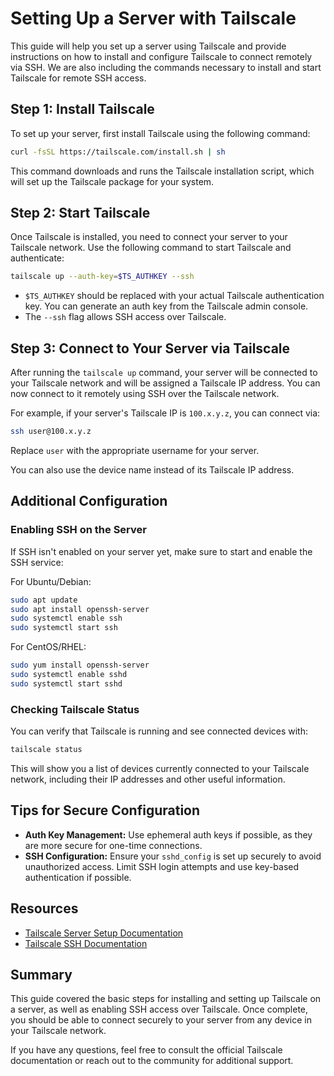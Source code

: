 # Setting Up a Server with Tailscale

This guide will help you set up a server using Tailscale and provide instructions on how to install and configure Tailscale to connect remotely via SSH. We are also including the commands necessary to install and start Tailscale for remote SSH access.

## Step 1: Install Tailscale

To set up your server, first install Tailscale using the following command:

```sh
curl -fsSL https://tailscale.com/install.sh | sh
```

This command downloads and runs the Tailscale installation script, which will set up the Tailscale package for your system.

## Step 2: Start Tailscale

Once Tailscale is installed, you need to connect your server to your Tailscale network. Use the following command to start Tailscale and authenticate:

```sh
tailscale up --auth-key=$TS_AUTHKEY --ssh
```

- `$TS_AUTHKEY` should be replaced with your actual Tailscale authentication key. You can generate an auth key from the Tailscale admin console.
- The `--ssh` flag allows SSH access over Tailscale.

## Step 3: Connect to Your Server via Tailscale

After running the `tailscale up` command, your server will be connected to your Tailscale network and will be assigned a Tailscale IP address. You can now connect to it remotely using SSH over the Tailscale network.

For example, if your server's Tailscale IP is `100.x.y.z`, you can connect via:

```sh
ssh user@100.x.y.z
```

Replace `user` with the appropriate username for your server.

You can also use the device name instead of its Tailscale IP address.

## Additional Configuration

### Enabling SSH on the Server

If SSH isn't enabled on your server yet, make sure to start and enable the SSH service:

For Ubuntu/Debian:

```sh
sudo apt update
sudo apt install openssh-server
sudo systemctl enable ssh
sudo systemctl start ssh
```

For CentOS/RHEL:

```sh
sudo yum install openssh-server
sudo systemctl enable sshd
sudo systemctl start sshd
```

### Checking Tailscale Status

You can verify that Tailscale is running and see connected devices with:

```sh
tailscale status
```

This will show you a list of devices currently connected to your Tailscale network, including their IP addresses and other useful information.

## Tips for Secure Configuration

- **Auth Key Management:** Use ephemeral auth keys if possible, as they are more secure for one-time connections.
- **SSH Configuration:** Ensure your `sshd_config` is set up securely to avoid unauthorized access. Limit SSH login attempts and use key-based authentication if possible.

## Resources

- [Tailscale Server Setup Documentation](https://tailscale.com/kb/1245/set-up-servers)
- [Tailscale SSH Documentation](https://tailscale.com/kb/1193/enabling-ssh/)

## Summary

This guide covered the basic steps for installing and setting up Tailscale on a server, as well as enabling SSH access over Tailscale. Once complete, you should be able to connect securely to your server from any device in your Tailscale network.

If you have any questions, feel free to consult the official Tailscale documentation or reach out to the community for additional support.
